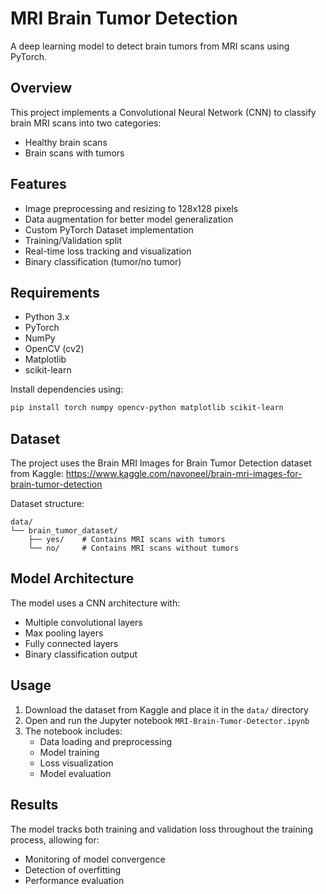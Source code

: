 # MRI Brain Tumor Detection

A deep learning model to detect brain tumors from MRI scans using PyTorch.

## Overview

This project implements a Convolutional Neural Network (CNN) to classify brain MRI scans into two categories:
- Healthy brain scans
- Brain scans with tumors

## Features

- Image preprocessing and resizing to 128x128 pixels
- Data augmentation for better model generalization
- Custom PyTorch Dataset implementation
- Training/Validation split
- Real-time loss tracking and visualization
- Binary classification (tumor/no tumor)

## Requirements

- Python 3.x
- PyTorch
- NumPy
- OpenCV (cv2)
- Matplotlib
- scikit-learn

Install dependencies using:
```bash
pip install torch numpy opencv-python matplotlib scikit-learn
```

## Dataset

The project uses the Brain MRI Images for Brain Tumor Detection dataset from Kaggle:
https://www.kaggle.com/navoneel/brain-mri-images-for-brain-tumor-detection

Dataset structure:
```
data/
└── brain_tumor_dataset/
    ├── yes/    # Contains MRI scans with tumors
    └── no/     # Contains MRI scans without tumors
```

## Model Architecture

The model uses a CNN architecture with:
- Multiple convolutional layers
- Max pooling layers
- Fully connected layers
- Binary classification output

## Usage

1. Download the dataset from Kaggle and place it in the `data/` directory
2. Open and run the Jupyter notebook `MRI-Brain-Tumor-Detector.ipynb`
3. The notebook includes:
   - Data loading and preprocessing
   - Model training
   - Loss visualization
   - Model evaluation

## Results

The model tracks both training and validation loss throughout the training process, allowing for:
- Monitoring of model convergence
- Detection of overfitting
- Performance evaluation


